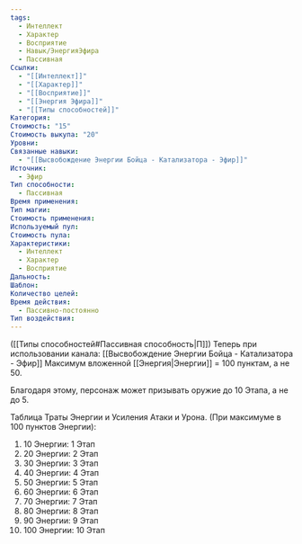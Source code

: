 ```yaml
---
tags:
  - Интеллект
  - Характер
  - Восприятие
  - Навык/ЭнергияЭфира
  - Пассивная
Ссылки:
  - "[[Интеллект]]"
  - "[[Характер]]"
  - "[[Восприятие]]"
  - "[[Энергия Эфира]]"
  - "[[Типы способностей]]"
Категория: 
Стоимость: "15"
Стоимость выкупа: "20"
Уровни: 
Связанные навыки:
  - "[[Высвобождение Энергии Бойца - Катализатора - Эфир]]"
Источник:
  - Эфир
Тип способности:
  - Пассивная
Время применения: 
Тип магии: 
Стоимость применения: 
Используемый пул: 
Стоимость пула: 
Характеристики:
  - Интеллект
  - Характер
  - Восприятие
Дальность: 
Шаблон: 
Количество целей: 
Время действия:
  - Пассивно-постоянно
Тип воздействия:
---
```

([[Типы способностей#Пассивная способность|П]]) Теперь при использовании канала: [[Высвобождение Энергии Бойца - Катализатора - Эфир]] Максимум вложенной [[Энергия|Энергии]] = 100 пунктам, а не 50.

Благодаря этому, персонаж может призывать оружие до 10 Этапа, а не до 5.

Таблица Траты Энергии и Усиления Атаки и Урона.
(При максимуме в 100 пунктов Энергии):

1. 10 Энергии: 1 Этап
2. 20 Энергии: 2 Этап
3. 30 Энергии: 3 Этап
4. 40 Энергии: 4 Этап
5. 50 Энергии: 5 Этап
6. 60 Энергии: 6 Этап
7. 70 Энергии: 7 Этап
8. 80 Энергии: 8 Этап
9. 90 Энергии: 9 Этап
10. 100 Энергии: 10 Этап